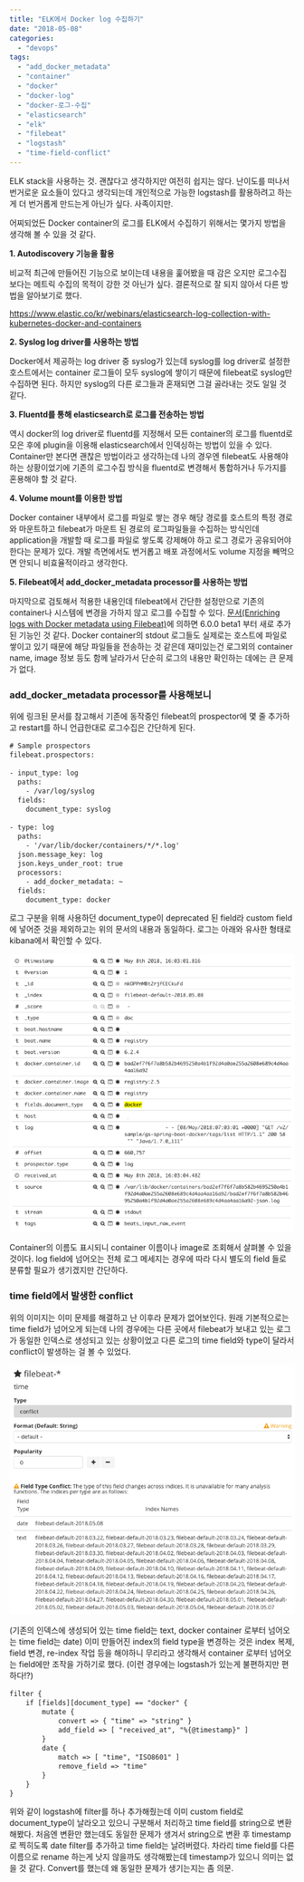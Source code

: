 ```yaml
---
title: "ELK에서 Docker log 수집하기"
date: "2018-05-08"
categories: 
  - "devops"
tags: 
  - "add_docker_metadata"
  - "container"
  - "docker"
  - "docker-log"
  - "docker-로그-수집"
  - "elasticsearch"
  - "elk"
  - "filebeat"
  - "logstash"
  - "time-field-conflict"
---
```


ELK stack을 사용하는 것. 괜찮다고 생각하지만 여전히 쉽지는 않다. 난이도를 떠나서 번거로운 요소들이 있다고 생각되는데 개인적으로 가능한 logstash를 활용하려고 하는게 더 번거롭게 만드는게 아닌가 싶다. 사족이지만.

어찌되었든 Docker container의 로그를 ELK에서 수집하기 위해서는 몇가지 방법을 생각해 볼 수 있을 것 같다.

**1\. Autodiscovery 기능을 활용**

비교적 최근에 만들어진 기능으로 보이는데 내용을 훑어봤을 때 감은 오지만 로그수집 보다는 메트릭 수집의 목적이 강한 것 아닌가 싶다. 결론적으로 잘 되지 않아서 다른 방법을 알아보기로 했다.

https://www.elastic.co/kr/webinars/elasticsearch-log-collection-with-kubernetes-docker-and-containers

**2\. Syslog log driver를 사용하는 방법**

Docker에서 제공하는 log driver 중 syslog가 있는데 syslog를 log driver로 설정한 호스트에서는 container 로그들이 모두 syslog에 쌓이기 때문에 filebeat로 syslog만 수집하면 된다. 하지만 syslog의 다른 로그들과 혼재되면 그걸 골라내는 것도 일일 것 같다.

**3\. Fluentd를 통해 elasticsearch로 로그를 전송하는 방법**

역시 docker의 log driver로 fluentd를 지정해서 모든 container의 로그를 fluentd로 모은 후에 plugin을 이용해 elasticsearch에서 인덱싱하는 방법이 있을 수 있다. Container만 본다면 괜찮은 방법이라고 생각하는데 나의 경우엔 filebeat도 사용해야하는 상황이었기에 기존의 로그수집 방식을 fluentd로 변경해서 통합하거나 두가지를 혼용해야 할 것 같다.

**4\. Volume mount를 이용한 방법**

Docker container 내부에서 로그를 파일로 쌓는 경우 해당 경로를 호스트의 특정 경로와 마운트하고 filebeat가 마운트 된 경로의 로그파일들을 수집하는 방식인데 application을 개발할 때 로그를 파일로 쌓도록 강제해야 하고 로그 경로가 공유되어야 한다는 문제가 있다. 개발 측면에서도 번거롭고 배포 과정에서도 volume 지정을 빼먹으면 안되니 비효율적이라고 생각한다.

**5\. Filebeat에서 add\_docker\_metadata processor를 사용하는 방법**

마지막으로 검토해서 적용한 내용인데 filebeat에서 간단한 설정만으로 기존의 container나 시스템에 변경을 가하지 않고 로그를 수집할 수 있다. [문서(Enriching logs with Docker metadata using Filebeat)](https://www.elastic.co/blog/enrich-docker-logs-with-filebeat)에 의하면 6.0.0 beta1 부터 새로 추가된 기능인 것 같다. Docker container의 stdout 로그들도 실제로는 호스트에 파일로 쌓이고 있기 때문에 해당 파일들을 전송하는 것 같은데 재미있는건 로그외의 container name, image 정보 등도 함께 날라가서 단순히 로그의 내용만 확인하는 데에는 큰 문제가 없다.

### add\_docker\_metadata processor를 사용해보니

위에 링크된 문서를 참고해서 기존에 동작중인 filebeat의 prospector에 몇 줄 추가하고 restart를 하니 언급한대로 로그수집은 간단하게 된다.

```
# Sample prospectors
filebeat.prospectors:

- input_type: log
  paths:
    - /var/log/syslog
  fields:
    document_type: syslog

- type: log
  paths:
    - '/var/lib/docker/containers/*/*.log'
  json.message_key: log
  json.keys_under_root: true
  processors:
    - add_docker_metadata: ~
  fields:
    document_type: docker
```

로그 구분을 위해 사용하던 document\_type이 deprecated 된 field라 custom field에 넣어준 것을 제외하고는 위의 문서의 내용과 동일하다. 로그는 아래와 유사한 형태로 kibana에서 확인할 수 있다.

[![](images/elk-docker-log.png)](http://13.125.231.217/wp-content/uploads/2018/05/elk-docker-log.png)

Container의 이름도 표시되니 container 이름이나 image로 조회해서 살펴볼 수 있을 것이다. log field에 넘어오는 전체 로그 메세지는 경우에 따라 다시 별도의 field 들로 분류할 필요가 생기겠지만 간단하다.

### time field에서 발생한 conflict

위의 이미지는 이미 문제를 해결하고 난 이후라 문제가 없어보인다. 원래 기본적으로는 time field가 넘어오게 되는데 나의 경우에는 다른 곳에서 filebeat가 보내고 있는 로그가 동일한 인덱스로 생성되고 있는 상황이었고 다른 로그의 time field와 type이 달라서 conflict이 발생하는 걸 볼 수 있었다.

[![](images/elk-docker-log-type-conflict.png)](http://13.125.231.217/wp-content/uploads/2018/05/elk-docker-log-type-conflict.png)

(기존의 인덱스에 생성되어 있는 time field는 text, docker container 로부터 넘어오는 time field는 date) 이미 만들어진 index의 field type을 변경하는 것은 index 복제, field 변경, re-index 작업 등을 해야하니 무리라고 생각해서 container 로부터 넘어오는 field에만 조작을 가하기로 했다. (이런 경우에는 logstash가 있는게 불편하지만 편하다!?)

```
filter {
    if [fields][document_type] == "docker" {
        mutate {
            convert => { "time" => "string" }
            add_field => [ "received_at", "%{@timestamp}" ]
        }
        date {
            match => [ "time", "ISO8601" ]
            remove_field => "time"
        }
    }
}
```

위와 같이 logstash에 filter를 하나 추가해줬는데 이미 custom field로 document\_type이 날라오고 있으니 구분해서 처리하고 time field를 string으로 변환해봤다. 처음엔 변환만 했는데도 동일한 문제가 생겨서 string으로 변환 후 timestamp로 찍히도록 date filter를 추가하고 time field는 날려버렸다. 차라리 time field를 다른 이름으로 rename 하는게 낫지 않을까도 생각해봤는데 timestamp가 있으니 의미는 없을 것 같다. Convert를 했는데 왜 동일한 문제가 생기는지는 좀 의문.
